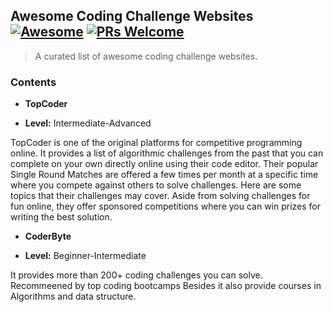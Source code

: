 ## Awesome Coding Challenge Websites [![Awesome](https://cdn.rawgit.com/sindresorhus/awesome/d7305f38d29fed78fa85652e3a63e154dd8e8829/media/badge.svg)](https://github.com/sindresorhus/awesome) [![PRs Welcome](https://img.shields.io/badge/PRs-welcome-brightgreen.svg?style=flat-square)](https://makeapullrequest.com)

> A curated list of awesome coding challenge websites.

### Contents

- **TopCoder**

- **Level:** Intermediate-Advanced

TopCoder is one of the original platforms for competitive programming online. 
It provides a list of algorithmic challenges from the past that you can complete on your own directly online using their code editor. 
Their popular Single Round Matches are offered a few times per month at a specific time where you compete against others to solve challenges. Here are some topics that their challenges may cover.
Aside from solving challenges for fun online, they offer sponsored competitions where you can win prizes for writing the best solution. 

- **CoderByte**

- **Level:** Beginner-Intermediate

 It provides more than 200+ coding challenges you can solve.
Recommeened by top coding bootcamps
Besides it also provide courses in Algorithms and data structure.
